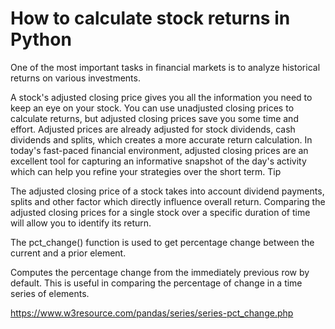 # How to calculate stock returns in Python

One of the most important tasks in financial markets is to analyze historical returns on various investments.

A stock's adjusted closing price gives you all the information you need to keep an eye on your stock. You can use unadjusted closing prices to calculate returns, but adjusted closing prices save you some time and effort. Adjusted prices are already adjusted for stock dividends, cash dividends and splits, which creates a more accurate return calculation. In today's fast-paced financial environment, adjusted closing prices are an excellent tool for capturing an informative snapshot of the day's activity which can help you refine your strategies over the short term.
Tip

The adjusted closing price of a stock takes into account dividend payments, splits and other factor which directly influence overall return. Comparing the adjusted closing prices for a single stock over a specific duration of time will allow you to identify its return.


The pct_change() function is used to get percentage change between the current and a prior element.

Computes the percentage change from the immediately previous row by default. This is useful in comparing the percentage of change in a time series of elements.

https://www.w3resource.com/pandas/series/series-pct_change.php
